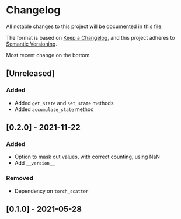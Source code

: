 # Changelog
All notable changes to this project will be documented in this file.

The format is based on [Keep a Changelog](https://keepachangelog.com/en/1.0.0/),
and this project adheres to [Semantic Versioning](https://semver.org/spec/v2.0.0.html).

Most recent change on the bottom.

## [Unreleased]
### Added
 - Added `get_state` and `set_state` methods
 - Added `accumulate_state` method

## [0.2.0] - 2021-11-22

### Added
- Option to mask out values, with correct counting, using NaN
- Add `__version__`

### Removed
- Dependency on `torch_scatter`

## [0.1.0] - 2021-05-28